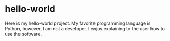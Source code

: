# hello-world
Here is my hello-world project. My favorite programming language is Python, however, I am not a developer. I enjoy explaining to the user how to use the software. 

